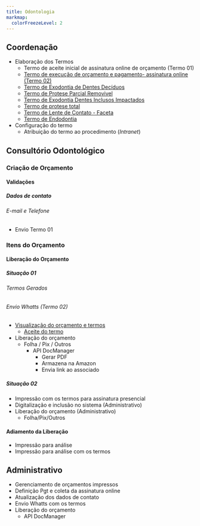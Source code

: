 ```yaml
---
title: Odontologia
markmap:
  colorFreezeLevel: 2
---
```



## Coordenação
 - Elaboração dos Termos
     - Termo de aceite inicial de assinatura online de  orçamento (Termo 01)
     - [Termo de execução de orçamento e pagamento- assinatura online (Termo 02)](http://odontologiateste.abepom.com.br/novo/imprimir_orcamento_assinar.asp?key=qb869)
     - [Termo de Exodontia de Dentes Decíduos](https://docs.google.com/document/d/11lCUpvwVCvTGA8gJovibuzVLIMeHqnJ1/edit?tab=t.0)
     - [Termo de Protese Parcial Removivel](https://docs.google.com/document/d/1P1cdAeLj32kDy0JvSzpN9g0gjO4QLHbu/edit?tab=t.0)
     - [Termo de Exodontia Dentes Inclusos Impactados](https://docs.google.com/document/d/1SMpN1Wk5n6js2XfKq-puq2jbE0_43HLv/edit?tab=t.0)
     - [Termo de protese total](https://docs.google.com/document/d/19eABFr0Zv1AVOUiOKiKwmTMijbj20tjG/edit?tab=t.0)
     - [Termo de Lente de Contato - Faceta](https://docs.google.com/document/d/1aMv7LLOcpzmuZu7VrPLqEAaOLYdQibb9/edit?tab=t.0)
     - [Termo de Endodontia](https://docs.google.com/document/d/18Mtmq0XHc_Ht60u6D8Qx_NCLg6qF7hDi/edit?tab=t.0)   
 - Configuração do termo
   - Atribuição do termo ao procedimento  (_Intranet_)       
## Consultório Odontológico
   ### Criação de Orçamento
   #### Validações
   ##### Dados de contato
   ###### E-mail e Telefone
   - Envio Termo 01  
   ### Itens do Orçamento
   #### Liberação do Orçamento
   ##### Situação 01 
   ###### Termos Gerados
   ###### Envio Whatts (Termo 02)
   - [Visualização do orçamento e termos](http://odontologiateste.abepom.com.br/novo/imprimir_orcamento_assinar.asp?key=yxx460)
     - [Aceite do termo](http://odontologiateste.abepom.com.br/novo/imprimir_orcamento_assinar.asp?Key=yxy369)
   - Liberação do orçamento
       - Folha / Pix / Outros
         - API DocManager 
           - Gerar PDF 
           - Armazena na Amazon
           - Envia link ao associado   
   ##### Situação 02 
   - Impressão com os termos para assinatura presencial
   - Digitalização e inclusão no sistema (Administrativo)
   - Liberação do orçamento (Administrativo)
       - Folha/Pix/Outros      
#### Adiamento da Liberação
  - Impressão para análise
  - Impressão para análise com os termos 
## Administrativo
- Gerenciamento de orçamentos impressos
- Definição Pgt e coleta da assinatura online 
- Atualização dos dados de contato
- Envio Whatts com os termos
- Liberação do orçamento
   - API DocManager   
